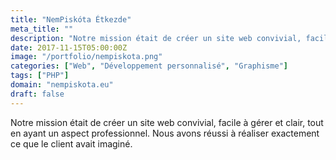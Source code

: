 ```yaml
---
title: "NemPiskóta Étkezde"
meta_title: ""
description: "Notre mission était de créer un site web convivial, facile à gérer et clair"
date: 2017-11-15T05:00:00Z
image: "/portfolio/nempiskota.png"
categories: ["Web", "Développement personnalisé", "Graphisme"]
tags: ["PHP"]
domain: "nempiskota.eu"
draft: false
---
```


Notre mission était de créer un site web convivial, facile à gérer et clair, tout en ayant un aspect professionnel. Nous avons réussi à réaliser exactement ce que le client avait imaginé.
